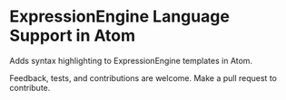 # ExpressionEngine Language Support in Atom

Adds syntax highlighting to ExpressionEngine templates in Atom.

Feedback, tests, and contributions are welcome. Make a pull request to
contribute.
